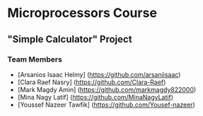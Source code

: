 # Microprocessors Course
## "Simple Calculator" Project
### Team Members
- [Arsanios Isaac Helmy] (https://github.com/arsaniisaac)
- [Clara Raef Nasry] (https://github.com/Clara-Raef)
- [Mark Magdy Amin] (https://github.com/markmagdy822000)
- [Mina Nagy Latif] (https://github.com/MinaNagyLatif)
- [Youssef Nazeer Tawfik] (https://github.com/Yousef-nazeer)



